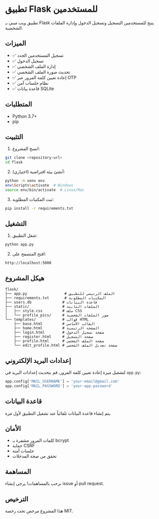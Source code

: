 # تطبيق Flask للمستخدمين

تطبيق ويب مبني بـ Flask يتيح للمستخدمين التسجيل وتسجيل الدخول وإدارة الملفات الشخصية.

## الميزات

- ✅ تسجيل المستخدمين الجدد
- ✅ تسجيل الدخول
- ✅ إدارة الملف الشخصي
- ✅ تحديث صورة الملف الشخصي
- ✅ إعادة تعيين كلمة المرور عبر OTP
- ✅ نظام جلسات آمن
- ✅ قاعدة بيانات SQLite

## المتطلبات

- Python 3.7+
- pip

## التثبيت

1. انسخ المشروع:
```bash
git clone <repository-url>
cd flask
```

2. أنشئ بيئة افتراضية (اختياري):
```bash
python -m venv env
env\Scripts\activate  # Windows
source env/bin/activate  # Linux/Mac
```

3. ثبت المكتبات المطلوبة:
```bash
pip install -r requirements.txt
```

## التشغيل

1. شغل التطبيق:
```bash
python app.py
```

2. افتح المتصفح على:
```
http://localhost:5000
```

## هيكل المشروع

```
flask/
├── app.py                 # الملف الرئيسي للتطبيق
├── requirements.txt       # المكتبات المطلوبة
├── users.db              # قاعدة البيانات
├── static/               # الملفات الثابتة
│   ├── style.css         # ملف CSS
│   └── profile_pics/     # صور الملفات الشخصية
└── templates/            # قوالب HTML
    ├── base.html         # القالب الأساسي
    ├── home.html         # الصفحة الرئيسية
    ├── login.html        # صفحة تسجيل الدخول
    ├── register.html     # صفحة التسجيل
    ├── profile.html      # صفحة الملف الشخصي
    └── edit_profile.html # صفحة تعديل الملف الشخصي
```

## إعدادات البريد الإلكتروني

لتشغيل ميزة إعادة تعيين كلمة المرور، قم بتحديث إعدادات البريد في `app.py`:

```python
app.config['MAIL_USERNAME'] = 'your-email@gmail.com'
app.config['MAIL_PASSWORD'] = 'your-app-password'
```

## قاعدة البيانات

يتم إنشاء قاعدة البيانات تلقائياً عند تشغيل التطبيق لأول مرة.

## الأمان

- كلمات المرور مشفرة بـ bcrypt
- حماية CSRF
- جلسات آمنة
- تحقق من صحة المدخلات

## المساهمة

نرحب بالمساهمات! يرجى إنشاء issue أو pull request.

## الترخيص

هذا المشروع مرخص تحت رخصة MIT.
